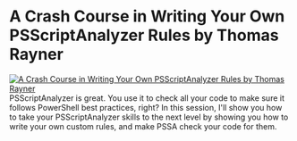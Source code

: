 ﻿# A Crash Course in Writing Your Own PSScriptAnalyzer Rules by Thomas Rayner

[![A Crash Course in Writing Your Own PSScriptAnalyzer Rules by Thomas Rayner](https://i4.ytimg.com/vi/_T8wLsbTWJY/hqdefault.jpg "A Crash Course in Writing Your Own PSScriptAnalyzer Rules by Thomas Rayner")](https://www.youtube.com/watch?v=_T8wLsbTWJY)
PSScriptAnalyzer is great. You use it to check all your code to make sure it follows PowerShell best practices, right? In this session, I'll show you how to take your PSScriptAnalyzer skills to the next level by showing you how to write your own custom rules, and make PSSA check your code for them.


